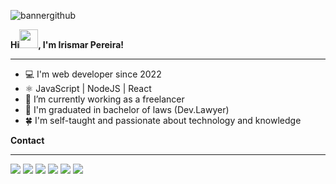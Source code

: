 ![bannergithub](https://user-images.githubusercontent.com/109491659/201543559-c13660f1-b096-4759-872b-5007fdf03980.png)



**Hi<img src="https://raw.githubusercontent.com/kaueMarques/kaueMarques/master/hi.gif" height="30px">, I'm Irismar Pereira!**
* * *
- 💻 I'm web developer since 2022
- ⚛️ JavaScript | NodeJS | React
- 🚀 I’m currently working as a freelancer
- 📝 I'm graduated in bachelor of laws (Dev.Lawyer)
- 🍀 I'm self-taught and passionate about technology and knowledge

**Contact**
* * *
<div>
  <a href="https://t.me/irismar_pereira" target="_blank"><img src="https://img.shields.io/badge/Telegram-2CA5E0?style=for-the-badge&logo=telegram&logoColor=white"></a>
  <a href="http://wa.me/5567999537278" target="_blank"><img src="https://img.shields.io/badge/WhatsApp-25D366?style=for-the-badge&logo=whatsapp&logoColor=white"></a>
  <a href="----------------" target="_blank"><img src="https://img.shields.io/badge/-Instagram-%23E4405F?style=for-the-badge&logo=instagram&logoColor=white" target="_blank"></a>
  <a href="----------------" target="_blank"><img src="https://img.shields.io/badge/Discord-7289DA?style=for-the-badge&logo=discord&logoColor=white" target="_blank"></a> 
  <a href = "mailto:irismar.pedips@gmail.com"><img src="https://img.shields.io/badge/Gmail-D14836?style=for-the-badge&logo=gmail&logoColor=white" target="_blank"></a>
  <a href="--------------------" target="_blank"><img src="https://img.shields.io/badge/-LinkedIn-%230077B5?style=for-the-badge&logo=linkedin&logoColor=white" target="_blank"></a> 
   
 </div>

